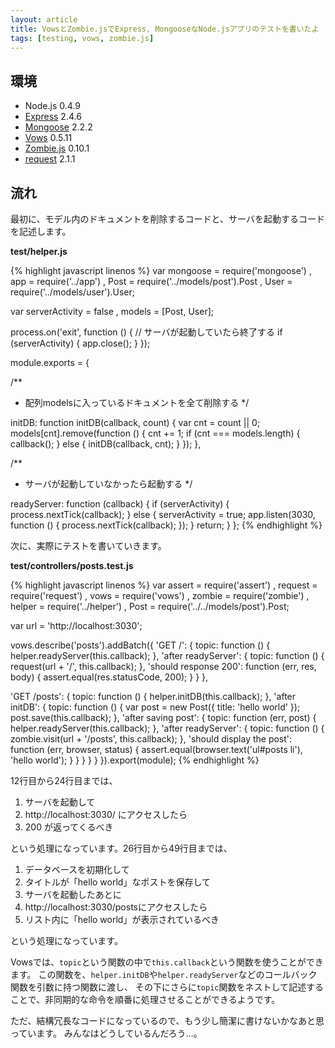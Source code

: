 ```yaml
---
layout: article
title: VowsとZombie.jsでExpress, MongooseなNode.jsアプリのテストを書いたよ
tags: [testing, vows, zombie.js]
---
```


環境
------

* Node.js 0.4.9
* [Express](http://expressjs.com/) 2.4.6
* [Mongoose](http://mongoosejs.com/) 2.2.2
* [Vows](http://vowsjs.org/) 0.5.11
* [Zombie.js](http://zombie.labnotes.org/) 0.10.1
* [request](https://github.com/mikeal/request) 2.1.1


流れ
------

最初に、モデル内のドキュメントを削除するコードと、サーバを起動するコードを記述します。

**test/helper.js**

{% highlight javascript linenos %}
var mongoose = require('mongoose')
  , app = require('../app')
  , Post    = require('../models/post').Post
  , User    = require('../models/user').User;

var serverActivity = false
  , models = [Post, User];


process.on('exit', function () {
  // サーバが起動していたら終了する
  if (serverActivity) {
    app.close();
  }
});

module.exports = {

  /**
   * 配列modelsに入っているドキュメントを全て削除する
   */

  initDB: function initDB(callback, count) {
    var cnt = count || 0;
    models[cnt].remove(function () {
      cnt += 1;
      if (cnt === models.length) {
        callback();
      } else {
        initDB(callback, cnt);
      }
    });
  },

  /**
   * サーバが起動していなかったら起動する
   */

  readyServer: function (callback) {
    if (serverActivity) {
      process.nextTick(callback);
    } else {
      serverActivity = true;
      app.listen(3030, function () {
        process.nextTick(callback);
      });
    }
    return;
  }
};
{% endhighlight %}


次に、実際にテストを書いていきます。

**test/controllers/posts.test.js**

{% highlight javascript linenos %}
var assert  = require('assert')
  , request = require('request')
  , vows    = require('vows')
  , zombie  = require('zombie')
  , helper = require('../helper')
  , Post = require('../../models/post').Post;

var url = 'http://localhost:3030';


vows.describe('posts').addBatch({
  'GET /': {
    topic: function () {
      helper.readyServer(this.callback);
    },
    'after readyServer': {
      topic: function () {
        request(url + '/', this.callback);
      },
      'should response 200': function (err, res, body) {
        assert.equal(res.statusCode, 200);
      }
    }
  },

  'GET /posts': {
    topic: function () {
      helper.initDB(this.callback);
    },
    'after initDB': {
      topic: function () {
        var post = new Post({ title: 'hello world' });
        post.save(this.callback);
      },
      'after saving post': {
        topic: function (err, post) {
          helper.readyServer(this.callback);
        },
        'after readyServer': {
          topic: function () {
            zombie.visit(url + '/posts', this.callback);
          },
          'should display the post': function (err, browser, status) {
            assert.equal(browser.text('ul#posts li'), 'hello world');
          }
        }
      }
    }
  }
}).export(module);
{% endhighlight %}

12行目から24行目までは、

1. サーバを起動して
2. http://localhost:3030/ にアクセスしたら
3. 200 が返ってくるべき

という処理になっています。26行目から49行目までは、

1. データベースを初期化して
2. タイトルが「hello world」なポストを保存して
3. サーバを起動したあとに
4. http://localhost:3030/postsにアクセスしたら
5. リスト内に「hello world」が表示されているべき

という処理になっています。

Vowsでは、`topic`という関数の中で`this.callback`という関数を使うことができます。
この関数を、`helper.initDB`や`helper.readyServer`などのコールバック関数を引数に持つ関数に渡し、
その下にさらに`topic`関数をネストして記述することで、非同期的な命令を順番に処理させることができるようです。

ただ、結構冗長なコードになっているので、もう少し簡潔に書けないかなあと思っています。
みんなはどうしているんだろう…。
